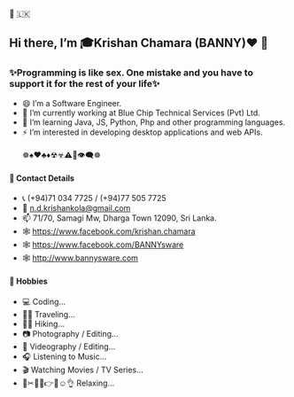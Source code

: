 🔞 🇱🇰
## Hi there, I’m 🎓Krishan Chamara (BANNY)❤️️ 👋

### ✨Programming is like sex. One mistake and you have to support it for the rest of your life✨ 

- 😄 I’m a Software Engineer.
- 🔭 I’m currently working at Blue Chip Technical Services (Pvt) Ltd.
- 🌱 I’m learning Java, JS, Python, Php and other programming languages.
- ⚡ I’m interested in developing desktop applications and web APIs.
<br><br>☸♠️♥️♣️♦️☢☣⚠🔕👁‍🗨☸<br>
#### 📲 Contact Details
- 📞 (+94)71 034 7725 / (+94)77 505 7725
- 📧 n.d.krishankola@gmail.com
- 📫 71/70, Samagi Mw, Dharga Town 12090, Sri Lanka.
- 🕸 https://www.facebook.com/krishan.chamara
- 🕸 https://www.facebook.com/BANNYsware
- 🕸 http://www.bannysware.com

#### 🕺 Hobbies
- 💻 Coding...
- 🚶‍♂️ Traveling...
- 🧗‍♂️ Hiking...
- 📷 Photography / Editing...
- 🎥 Videography / Editing...
- 🎧 Listening to Music...
- 🎬 Watching Movies / TV Series...
- 🍁✂📃🚬👉😇☺️👌 Relaxing...
